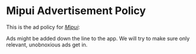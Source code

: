 # Mipui Advertisement Policy

This is the ad policy for [*Mipui*](www.mipui.net):

Ads might be added down the line to the app.
We will try to make sure only relevant, unobnoxious ads get in.
